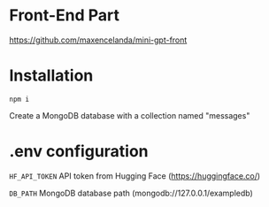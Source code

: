# Front-End Part

https://github.com/maxencelanda/mini-gpt-front

# Installation

```npm i```

Create a MongoDB database with a collection named "messages"

# .env configuration

```HF_API_TOKEN``` API token from Hugging Face (https://huggingface.co/)

```DB_PATH``` MongoDB database path (mongodb://127.0.0.1/exampledb)